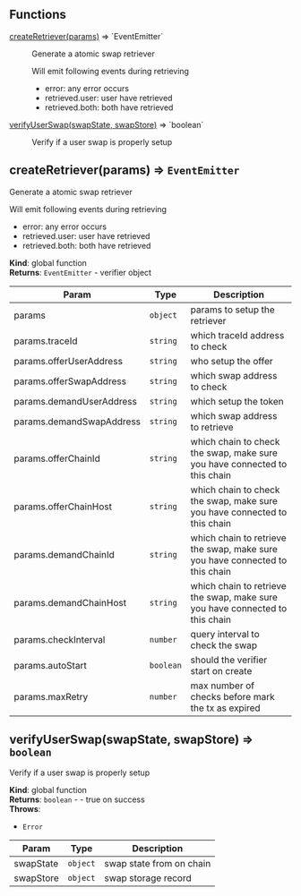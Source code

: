 
## Functions

<dl>
<dt><a href="#createRetriever">createRetriever(params)</a> ⇒ `EventEmitter`</dt>
<dd><p>Generate a atomic swap retriever</p>
<p>Will emit following events during retrieving</p>
<ul>
<li>error: any error occurs</li>
<li>retrieved.user: user have retrieved</li>
<li>retrieved.both: both have retrieved</li>
</ul>
</dd>
<dt><a href="#verifyUserSwap">verifyUserSwap(swapState, swapStore)</a> ⇒ `boolean`</dt>
<dd><p>Verify if a user swap is properly setup</p>
</dd>
</dl>


## createRetriever(params) ⇒ `EventEmitter`

Generate a atomic swap retriever

Will emit following events during retrieving

* error: any error occurs
* retrieved.user: user have retrieved
* retrieved.both: both have retrieved

**Kind**: global function  
**Returns**: `EventEmitter` - verifier object  

| Param                    | Type      | Description                                                                  |
| ------------------------ | --------- | ---------------------------------------------------------------------------- |
| params                   | `object`  | params to setup the retriever                                                |
| params.traceId           | `string`  | which traceId address to check                                               |
| params.offerUserAddress  | `string`  | who setup the offer                                                          |
| params.offerSwapAddress  | `string`  | which swap address to check                                                  |
| params.demandUserAddress | `string`  | which setup the token                                                        |
| params.demandSwapAddress | `string`  | which swap address to retrieve                                               |
| params.offerChainId      | `string`  | which chain to check the swap, make sure you have connected to this chain    |
| params.offerChainHost    | `string`  | which chain to check the swap, make sure you have connected to this chain    |
| params.demandChainId     | `string`  | which chain to retrieve the swap, make sure you have connected to this chain |
| params.demandChainHost   | `string`  | which chain to retrieve the swap, make sure you have connected to this chain |
| params.checkInterval     | `number`  | query interval to check the swap                                             |
| params.autoStart         | `boolean` | should the verifier start on create                                          |
| params.maxRetry          | `number`  | max number of checks before mark the tx as expired                           |


## verifyUserSwap(swapState, swapStore) ⇒ `boolean`

Verify if a user swap is properly setup

**Kind**: global function  
**Returns**: `boolean` - - true on success  
**Throws**:

* `Error` 

| Param     | Type     | Description              |
| --------- | -------- | ------------------------ |
| swapState | `object` | swap state from on chain |
| swapStore | `object` | swap storage record      |
